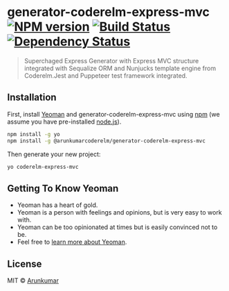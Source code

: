 # generator-coderelm-express-mvc [![NPM version][npm-image]][npm-url] [![Build Status][travis-image]][travis-url] [![Dependency Status][daviddm-image]][daviddm-url]
> Superchaged Express Generator with Express MVC structure integrated with Sequalize ORM and Nunjucks template engine from Coderelm.Jest and Puppeteer test framework integrated.

## Installation

First, install [Yeoman](http://yeoman.io) and generator-coderelm-express-mvc using [npm](https://www.npmjs.com/) (we assume you have pre-installed [node.js](https://nodejs.org/)).

```bash
npm install -g yo
npm install -g @arunkumarcoderelm/generator-coderelm-express-mvc
```

Then generate your new project:

```bash
yo coderelm-express-mvc
```

## Getting To Know Yeoman

 * Yeoman has a heart of gold.
 * Yeoman is a person with feelings and opinions, but is very easy to work with.
 * Yeoman can be too opinionated at times but is easily convinced not to be.
 * Feel free to [learn more about Yeoman](http://yeoman.io/).

## License

MIT © [Arunkumar](https://github.com/Arunkumarcs/generator-coderelm-express-mvc)


[npm-image]: https://badge.fury.io/js/generator-coderelm-express-mvc.svg
[npm-url]: https://npmjs.org/package/generator-coderelm-express-mvc
[travis-image]: https://travis-ci.org/arunkumarcs/generator-coderelm-express-mvc.svg?branch=master
[travis-url]: https://travis-ci.org/arunkumarcs/generator-coderelm-express-mvc
[daviddm-image]: https://david-dm.org/arunkumarcs/generator-coderelm-express-mvc.svg?theme=shields.io
[daviddm-url]: https://david-dm.org/arunkumarcs/generator-coderelm-express-mvc
